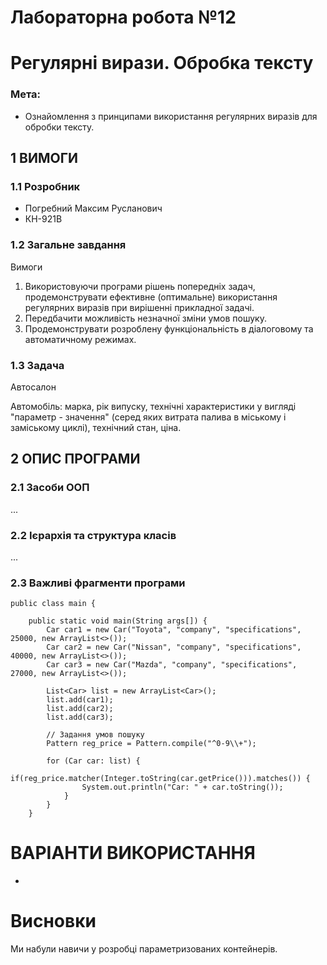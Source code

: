 # Лабораторна робота №12
# Регулярні вирази. Обробка тексту

### Мета:
- Ознайомлення з принципами використання регулярних виразів для обробки тексту.

## 1 ВИМОГИ
### 1.1 Розробник
- Погребний Максим Русланович
- КН-921В

### 1.2 Загальне завдання
Вимоги

1) Використовуючи програми рішень попередніх задач, продемонструвати ефективне (оптимальне) використання регулярних виразів при вирішенні прикладної задачі.
2) Передбачити можливість незначної зміни умов пошуку.
3) Продемонструвати розроблену функціональність в діалоговому та автоматичному режимах.

### 1.3 Задача
Автосалон

Автомобіль: марка, рік випуску, технічні характеристики у вигляді "параметр - значення" (серед яких витрата палива в міському і заміському циклі), технічний стан, ціна.

## 2 ОПИС ПРОГРАМИ

### 2.1 Засоби ООП
...

### 2.2 Ієрархія та структура класів
...

### 2.3 Важливі фрагменти програми
```
public class main {

    public static void main(String args[]) {
        Car car1 = new Car("Toyota", "company", "specifications", 25000, new ArrayList<>());
        Car car2 = new Car("Nissan", "company", "specifications", 40000, new ArrayList<>());
        Car car3 = new Car("Mazda", "company", "specifications", 27000, new ArrayList<>());

        List<Car> list = new ArrayList<Car>();
        list.add(car1);
        list.add(car2);
        list.add(car3);

        // Задання умов пошуку
        Pattern reg_price = Pattern.compile("^0-9\\+");

        for (Car car: list) {
            if(reg_price.matcher(Integer.toString(car.getPrice())).matches()) {
                System.out.println("Car: " + car.toString());
            }
        }
    }
```
# ВАРІАНТИ ВИКОРИСТАННЯ
-

# Висновки
Ми набули навичи у розробці параметризованих контейнерів.
